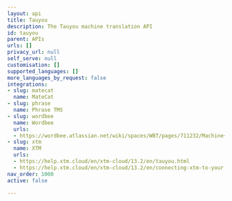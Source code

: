 ```yaml
---
layout: api
title: Tauyou
description: The Tauyou machine translation API
id: tauyou
parent: APIs
urls: []
privacy_url: null
self_serve: null
customisation: []
supported_languages: []
more_languages_by_request: false
integrations:
- slug: matecat
  name: MateCat
- slug: phrase
  name: Phrase TMS
- slug: wordbee
  name: Wordbee
  urls:
  - https://wordbee.atlassian.net/wiki/spaces/WBT/pages/711232/Machine+Translation+Settings
- slug: xtm
  name: XTM
  urls:
  - https://help.xtm.cloud/en/xtm-cloud/13.2/en/tauyou.html
  - https://help.xtm.cloud/en/xtm-cloud/13.2/en/connecting-xtm-to-your-tauyou-mt-engine.html
nav_order: 1000
active: false

---
```


